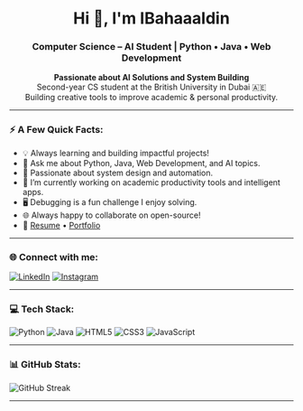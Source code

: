 <h1 align="center">Hi 👋, I'm IBahaaaldin</h1>
<h3 align="center">Computer Science – AI Student | Python • Java • Web Development</h3>
<p align="center">
  <strong>Passionate about AI Solutions and System Building</strong><br/>
  Second-year CS student at the British University in Dubai 🇦🇪<br/>
  Building creative tools to improve academic & personal productivity.
</p>

---

### ⚡ A Few Quick Facts:

- 💡 Always learning and building impactful projects!
- 💬 Ask me about Python, Java, Web Development, and AI topics.
- 🧠 Passionate about system design and automation.
- 🔭 I’m currently working on academic productivity tools and intelligent apps.
- 🖥️ Debugging is a fun challenge I enjoy solving.
- 🌐 Always happy to collaborate on open-source!
- 📄 [Resume](#) • [Portfolio](#)

---

### 🌐 Connect with me:

[![LinkedIn](https://img.shields.io/badge/-LinkedIn-0077B5?logo=linkedin&logoColor=white&style=flat-square)](https://www.linkedin.com/in/bahaa-mohammed-371259369)
[![Instagram](https://img.shields.io/badge/-Instagram-E4405F?logo=instagram&logoColor=white&style=flat-square)](https://www.instagram.com/ibahaaaldin)

---

### 💻 Tech Stack:

![Python](https://img.shields.io/badge/-Python-3776AB?style=flat-square&logo=python)
![Java](https://img.shields.io/badge/-Java-007396?style=flat-square&logo=java)
![HTML5](https://img.shields.io/badge/-HTML5-E34F26?style=flat-square&logo=html5)
![CSS3](https://img.shields.io/badge/-CSS3-1572B6?style=flat-square&logo=css3)
![JavaScript](https://img.shields.io/badge/-JavaScript-F7DF1E?style=flat-square&logo=javascript&logoColor=black)

---

### 📊 GitHub Stats:

![GitHub Streak](https://github-readme-streak-stats.herokuapp.com/?user=ibahaaaldin&theme=radical)

---
